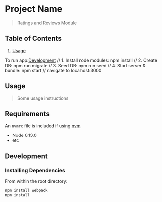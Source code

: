 # Project Name

> Ratings and Reviews Module

## Table of Contents

1. [Usage](#Usage)

To run app:[Development](#development)
// 1. Install node modules: npm install
// 2. Create DB: npm run migrate
// 3. Seed DB: npm run seed
// 4. Start server & bundle: npm start
// navigate to localhost:3000

## Usage

> Some usage instructions

## Requirements

An `nvmrc` file is included if using [nvm](https://github.com/creationix/nvm).

- Node 6.13.0
- etc

## Development

### Installing Dependencies

From within the root directory:

```sh
npm install webpack
npm install
```


